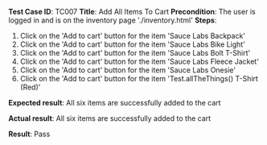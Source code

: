 **Test Case ID**: TC007
**Title**: Add All Items To Cart
**Precondition**: The user is logged in and is on the inventory page './inventory.html'
**Steps**:
1. Click on the 'Add to cart' button for the item 'Sauce Labs Backpack'
2. Click on the 'Add to cart' button for the item 'Sauce Labs Bike Light'
3. Click on the 'Add to cart' button for the item 'Sauce Labs Bolt T-Shirt'
4. Click on the 'Add to cart' button for the item 'Sauce Labs Fleece Jacket'
5. Click on the 'Add to cart' button for the item 'Sauce Labs Onesie'
6. Click on the 'Add to cart' button for the item 'Test.allTheThings() T-Shirt (Red)'

**Expected result**: All six items are successfully added to the cart

**Actual result**: All six items are successfully added to the cart

**Result**: Pass